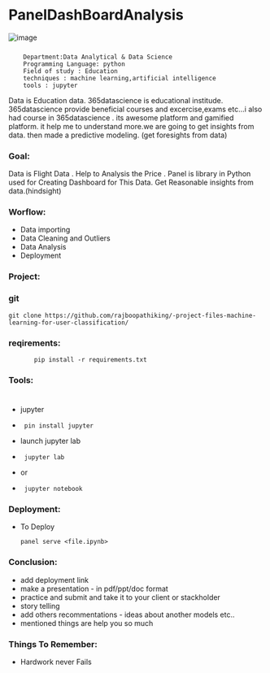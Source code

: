# PanelDashBoardAnalysis

![image](https://images.unsplash.com/photo-1526628953301-3e589a6a8b74?q=80&w=2906&auto=format&fit=crop&ixlib=rb-4.0.3&ixid=M3wxMjA3fDB8MHxwaG90by1wYWdlfHx8fGVufDB8fHx8fA%3D%3D)
###
        Department:Data Analytical & Data Science
        Programming Language: python
        Field of study : Education 
        techniques : machine learning,artificial intelligence
        tools : jupyter

Data is Education data. 365datascience is educational institude. 365datascience provide beneficial courses and excercise,exams etc...i also had course in 365datascience . its awesome platform and gamified platform. it help me to understand more.we are going to get insights from data. then made a predictive modeling. (get foresights from data)


### Goal:
   Data is Flight Data . Help to Analysis the Price . Panel is library in Python used for Creating Dashboard for This Data. Get Reasonable insights from data.(hindsight)
### Worflow:
   * Data importing
   * Data Cleaning and Outliers
   * Data Analysis
   * Deployment

### Project:
   ### git
    git clone https://github.com/rajboopathiking/-project-files-machine-learning-for-user-classification/
   ### reqirements:
           pip install -r requirements.txt

### Tools:
   #
   * jupyter 
   *      pin install jupyter
   *  launch jupyter lab
   *      jupyter lab
   *  or
   *      jupyter notebook


### Deployment:

* To Deploy
  
      panel serve <file.ipynb>
         
### Conclusion:

   * add deployment link
   * make a presentation - in pdf/ppt/doc format
   * practice and submit and take it to your client or stackholder
   * story telling
   * add others recommentations - ideas about another models etc..
   * mentioned things are help you so much

### Things To Remember:
  * Hardwork never Fails
